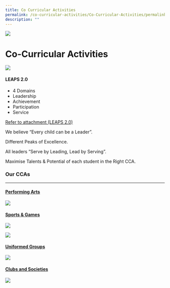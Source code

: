 ```yaml
---
title: Co Curricular Activities
permalink: /co-curricular-activities/Co-Curricular-Activities/permalink/
description: ""
---
```


![](/images/Banner.jpg)

Co-Curricular Activities
========================

![](/images/CCA1.png)

#### LEAPS 2.0

*   4 Domains
*   Leadership
*   Achievement
*   Participation
*   Service


[Refer to attachment (LEAPS 2.0)](/files/leaps%202%200.pdf)


We believe “Every child can be a Leader”.

Different Peaks of Excellence.

All leaders “Serve by Leading, Lead by Serving”.

Maximise Talents & Potential of each student in the Right CCA.


### Our CCAs
--------

#### [Performing Arts](/co-curricular-activities/Performing-Arts/Performing-Arts/permalink/)

![](/images/Performingarts.png)

#### [Sports & Games](/co-curricular-activities/Sports-and-Games/Sports-and-Games/permalink/)

![](/images/Sportsandgames.png)

![](/images/Sports.png)

#### [Uniformed Groups](/co-curricular-activities/Uniformed-Groups/Uniformed-Groups/permalink/)

![](/images/UG.png)

#### [Clubs and Societies ](/co-curricular-activities/Clubs-and-Societies/Clubs-and-societies/permalink/)

![](/images/Clubs.png)
